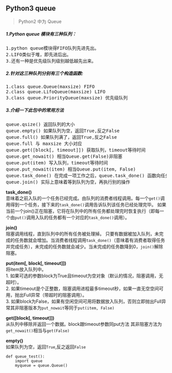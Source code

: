 
## Python3 queue
>Python2 中为 Queue

##### 1.Python queue 模块有三种队列：
<pre>
1.python queue模块得FIFO队列先进先出。
2.LIFO类似于堆，即先进后出。
3.还有一种是优先级队列级别越低越先出来。
</pre>

##### 2.针对这三种队列分别有三个构造函数:
<pre>
1.class queue.Queue(maxsize) FIFO
2.class queue.LifoQueue(maxsize) LIFO
3.class queue.PriorityQueue(maxsize) 优先级队列
</pre>
##### 3.介绍一下此包中的常用方法
<pre>
queue.qsize() 返回队列的大小
queue.empty() 如果队列为空，返回True,反之False
queue.full() 如果队列满了，返回True,反之False
queue.full 与 maxsize 大小对应
queue.get([block[, timeout]]) 获取队列，timeout等待时间
queue.get_nowait() 相当Queue.get(False)非阻塞 
queue.put(item) 写入队列，timeout等待时间
queue.put_nowait(item) 相当Queue.put(item, False) 
queue.task_done() 在完成一项工作之后，queue.task_done() 函数向任务已经完成的队列发送一个信号
queue.join() 实际上意味着等到队列为空，再执行别的操作
</pre>

**task_done()**<br>
意味着之前入队的一个任务已经完成。由队列的消费者线程调用。每一个```get()```调用得到一个任务，接下来的```task_done()```调用告诉队列该任务已经处理完毕。
如果当前一个join()正在阻塞，它将在队列中的所有任务都处理完时恢复执行（即每一个由```put()```调用入队的任务都有一个对应的```task_done()```调用）。

**join()**<br>
阻塞调用线程，直到队列中的所有任务被处理掉。
只要有数据被加入队列，未完成的任务数就会增加。当消费者线程调用```task_done()```（意味着有消费者取得任务并完成任务），未完成的任务数就会减少。当未完成的任务数降到0，```join()```解除阻塞。

**put(item[, block[, timeout]])**<br>
将item放入队列中。<br>
    1. 如果可选的参数block为True且timeout为空对象（默认的情况，阻塞调用，无超时）。<br>
	2. 如果timeout是个正整数，阻塞调用进程最多timeout秒，如果一直无空空间可用，抛出Full异常（带超时的阻塞调用）。<br>
	3. 如果block为False，如果有空闲空间可用将数据放入队列，否则立即抛出Full异常其非阻塞版本为```put_nowait```等同于```put(item, False)```

**get([block[, timeout]])**<br>
从队列中移除并返回一个数据。block跟timeout参数同put方法
其非阻塞方法为```get_nowait()```相当与```get(False)```

**empty()**<br>
如果队列为空，返回```True```,反之返回```False```


``` @python
def queue_test():
    import queue
    myqueue = queue.Queue()
```